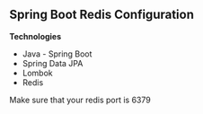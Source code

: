 ## Spring Boot Redis Configuration

**Technologies**

* Java - Spring Boot
* Spring Data JPA
* Lombok
* Redis

Make sure that your redis port is 6379